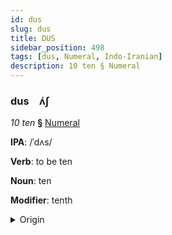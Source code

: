 ```yaml
---
id: dus
slug: dus
title: DUS
sidebar_position: 498
tags: [dus, Numeral, Indo-Iranian]
description: 10 ten § Numeral
---
```


### dus&emsp;<span kind="abugida">ʌ́ʃ</span>

*10 ten* **§** [Numeral](../../tags/Numeral)

**IPA**: /ˈdʌs/

**Verb**: to be ten

**Noun**: ten

**Modifier**: tenth

<details>
    <summary>Origin</summary>
    Hindi दस das [d̪ɐs]<br/>
    <em>Indo-Iranian Language Family</em>
</details>